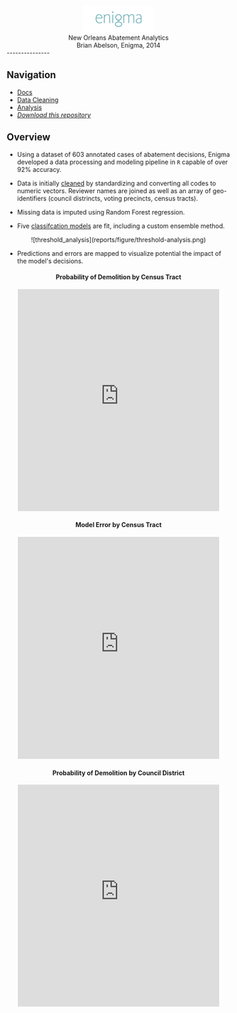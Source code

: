 <center><img src="reports/enigma.png"></center>
<center>New Orleans Abatement Analytics</center>
<center>Brian Abelson, Enigma, 2014</center>
---------------

## Navigation

  *  [Docs](docs.html)
  *  [Data Cleaning](reports/munge.html)
  *  [Analysis](reports/analysis.html)
  *  [_Download this repository_](nola.zip)

## Overview
  
* Using a dataset of 603 annotated cases of abatement decisions, Enigma developed
a data processing and modeling pipeline in `R` capable of over 92% accuracy.

* Data is initially [cleaned](reports/munge.html) by standardizing and converting 
all codes to numeric vectors. Reviewer names are joined as well as an array of geo-identifiers (council distrincts, voting precincts, census tracts).

* Missing data is imputed using Random Forest regression.

* Five [classifcation models](reports/analysis.html) are fit, including a custom ensemble method.

<center>![threshold_analysis](reports/figure/threshold-analysis.png)</center>

* Predictions and errors are mapped to visualize potential the impact of the model's
decisions.

<center>

<h4>Probability of Demolition by Census Tract</h3>

<iframe width='90%' height='500' frameborder='0' src='http://enigmaio.cartodb.com/viz/12640768-5f8e-11e4-a58d-0e4fddd5de28/embed_map' allowfullscreen webkitallowfullscreen mozallowfullscreen oallowfullscreen msallowfullscreen></iframe>

<h4>Model Error by Census Tract</h3>

<iframe width='90%' height='500' frameborder='0' src='http://enigmaio.cartodb.com/viz/d2802466-5f8c-11e4-bbf7-0e853d047bba/embed_map' allowfullscreen webkitallowfullscreen mozallowfullscreen oallowfullscreen msallowfullscreen></iframe>

<h4>Probability of Demolition by Council District</h3>

<iframe width='90%' height='500' frameborder='0' src='http://enigmaio.cartodb.com/viz/97ac4da4-5f8e-11e4-8e5d-0e018d66dc29/embed_map' allowfullscreen webkitallowfullscreen mozallowfullscreen oallowfullscreen msallowfullscreen></iframe>
</center>

